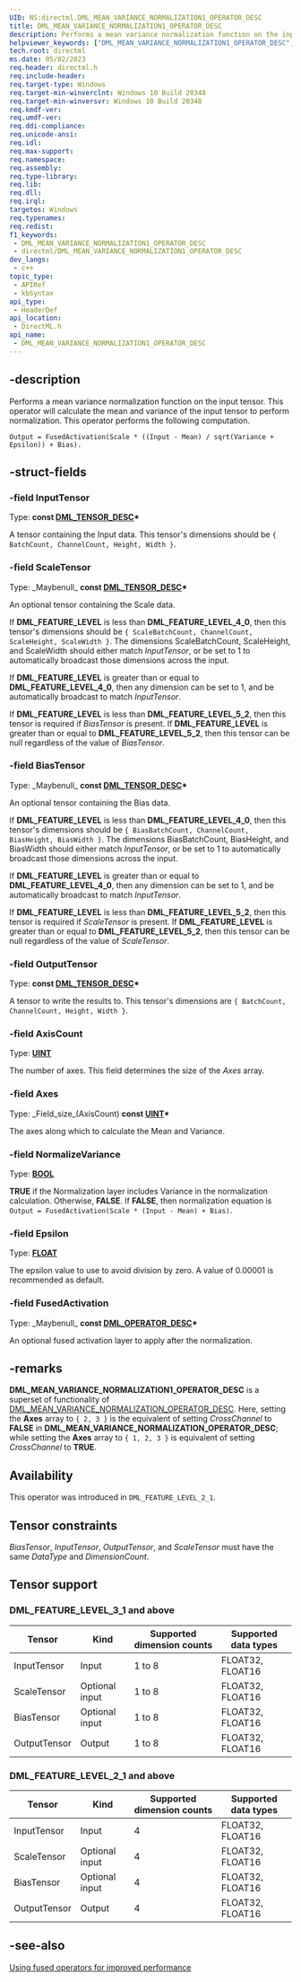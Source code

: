 ```yaml
---
UID: NS:directml.DML_MEAN_VARIANCE_NORMALIZATION1_OPERATOR_DESC
title: DML_MEAN_VARIANCE_NORMALIZATION1_OPERATOR_DESC
description: Performs a mean variance normalization function on the input tensor. This operator will calculate the mean and variance of the input tensor to perform normalization. (DML_MEAN_VARIANCE_NORMALIZATION1_OPERATOR_DESC)
helpviewer_keywords: ["DML_MEAN_VARIANCE_NORMALIZATION1_OPERATOR_DESC","DML_MEAN_VARIANCE_NORMALIZATION1_OPERATOR_DESC structure","direct3d12.dml_mean_variance_normalization1_operator_desc","directml/DML_MEAN_VARIANCE_NORMALIZATION1_OPERATOR_DESC"]
tech.root: directml
ms.date: 05/02/2023
req.header: directml.h
req.include-header: 
req.target-type: Windows
req.target-min-winverclnt: Windows 10 Build 20348
req.target-min-winversvr: Windows 10 Build 20348
req.kmdf-ver: 
req.umdf-ver: 
req.ddi-compliance: 
req.unicode-ansi: 
req.idl: 
req.max-support: 
req.namespace: 
req.assembly: 
req.type-library: 
req.lib: 
req.dll: 
req.irql: 
targetos: Windows
req.typenames: 
req.redist: 
f1_keywords:
 - DML_MEAN_VARIANCE_NORMALIZATION1_OPERATOR_DESC
 - directml/DML_MEAN_VARIANCE_NORMALIZATION1_OPERATOR_DESC
dev_langs:
 - c++
topic_type:
 - APIRef
 - kbSyntax
api_type:
 - HeaderDef
api_location:
 - DirectML.h
api_name:
 - DML_MEAN_VARIANCE_NORMALIZATION1_OPERATOR_DESC
---
```


## -description

Performs a mean variance normalization function on the input tensor. This operator will calculate the mean and variance of the input tensor to perform normalization. This operator performs the following computation.

```
Output = FusedActivation(Scale * ((Input - Mean) / sqrt(Variance + Epsilon)) + Bias).
```

## -struct-fields

### -field InputTensor

Type: **const [DML_TENSOR_DESC](/windows/win32/api/directml/ns-directml-dml_tensor_desc)\***

A tensor containing the Input data. This tensor's dimensions should be `{ BatchCount, ChannelCount, Height, Width }`.

### -field ScaleTensor

Type: \_Maybenull\_ **const [DML_TENSOR_DESC](/windows/win32/api/directml/ns-directml-dml_tensor_desc)\***

An optional tensor containing the Scale data.

If **DML_FEATURE_LEVEL** is less than **DML_FEATURE_LEVEL_4_0**, then this tensor's dimensions should be `{ ScaleBatchCount, ChannelCount, ScaleHeight, ScaleWidth }`. The dimensions ScaleBatchCount, ScaleHeight, and ScaleWidth should either match *InputTensor*, or be set to 1 to automatically broadcast those dimensions across the input.

If **DML_FEATURE_LEVEL** is greater than or equal to **DML_FEATURE_LEVEL_4_0**, then any dimension can be set to 1, and be automatically broadcast to match *InputTensor*.

If **DML_FEATURE_LEVEL** is less than **DML_FEATURE_LEVEL_5_2**, then this tensor is required if *BiasTensor* is present. If **DML_FEATURE_LEVEL** is greater than or equal to **DML_FEATURE_LEVEL_5_2**, then this tensor can be null regardless of the value of *BiasTensor*.

### -field BiasTensor

Type: \_Maybenull\_ **const [DML_TENSOR_DESC](/windows/win32/api/directml/ns-directml-dml_tensor_desc)\***

An optional tensor containing the Bias data.

If **DML_FEATURE_LEVEL** is less than **DML_FEATURE_LEVEL_4_0**, then this tensor's dimensions should be `{ BiasBatchCount, ChannelCount, BiasHeight, BiasWidth }`. The dimensions BiasBatchCount, BiasHeight, and BiasWidth should either match *InputTensor*, or be set to 1 to automatically broadcast those dimensions across the input.

If **DML_FEATURE_LEVEL** is greater than or equal to **DML_FEATURE_LEVEL_4_0**, then any dimension can be set to 1, and be automatically broadcast to match *InputTensor*.

If **DML_FEATURE_LEVEL** is less than **DML_FEATURE_LEVEL_5_2**, then this tensor is required if *ScaleTensor* is present. If **DML_FEATURE_LEVEL** is greater than or equal to **DML_FEATURE_LEVEL_5_2**, then this tensor can be null regardless of the value of *ScaleTensor*.

### -field OutputTensor

Type: **const [DML_TENSOR_DESC](/windows/win32/api/directml/ns-directml-dml_tensor_desc)\***

A tensor to write the results to. This tensor's dimensions are `{ BatchCount, ChannelCount, Height, Width }`.

### -field AxisCount

Type: <b><a href="/windows/desktop/WinProg/windows-data-types">UINT</a></b>

The number of axes. This field determines the size of the *Axes* array.

### -field Axes

Type: \_Field\_size\_(AxisCount) **const [UINT](/windows/desktop/WinProg/windows-data-types)\*** 

The axes along which to calculate the Mean and Variance. 

### -field NormalizeVariance

Type: <b><a href="/windows/desktop/WinProg/windows-data-types">BOOL</a></b>

**TRUE** if the Normalization layer includes Variance in the normalization calculation. Otherwise, **FALSE**. If **FALSE**, then normalization equation is `Output = FusedActivation(Scale * (Input - Mean) + Bias)`.

### -field Epsilon

Type: <b><a href="/windows/desktop/WinProg/windows-data-types">FLOAT</a></b>

The epsilon value to use to avoid division by zero. A value of 0.00001 is recommended as default.

### -field FusedActivation

Type: \_Maybenull\_ **const [DML_OPERATOR_DESC](/windows/win32/api/directml/ns-directml-dml_operator_desc)\***

An optional fused activation layer to apply after the normalization.

## -remarks
**DML_MEAN_VARIANCE_NORMALIZATION1_OPERATOR_DESC** is a superset of functionality of [DML_MEAN_VARIANCE_NORMALIZATION_OPERATOR_DESC](/windows/win32/api/directml/ns-directml-dml_mean_variance_normalization_operator_desc). Here, setting the **Axes** array to `{ 2, 3 }` is the equivalent of setting *CrossChannel* to **FALSE** in **DML_MEAN_VARIANCE_NORMALIZATION_OPERATOR_DESC**; while setting the **Axes** array to `{ 1, 2, 3 }` is equivalent of setting *CrossChannel* to **TRUE**.

## Availability
This operator was introduced in `DML_FEATURE_LEVEL_2_1`.

## Tensor constraints

*BiasTensor*, *InputTensor*, *OutputTensor*, and *ScaleTensor* must have the same *DataType* and *DimensionCount*.

## Tensor support

### DML_FEATURE_LEVEL_3_1 and above

| Tensor | Kind | Supported dimension counts | Supported data types |
| ------ | ---- | -------------------------- | -------------------- |
| InputTensor | Input | 1 to 8 | FLOAT32, FLOAT16 |
| ScaleTensor | Optional input | 1 to 8 | FLOAT32, FLOAT16 |
| BiasTensor | Optional input | 1 to 8 | FLOAT32, FLOAT16 |
| OutputTensor | Output | 1 to 8 | FLOAT32, FLOAT16 |

### DML_FEATURE_LEVEL_2_1 and above

| Tensor | Kind | Supported dimension counts | Supported data types |
| ------ | ---- | -------------------------- | -------------------- |
| InputTensor | Input | 4 | FLOAT32, FLOAT16 |
| ScaleTensor | Optional input | 4 | FLOAT32, FLOAT16 |
| BiasTensor | Optional input | 4 | FLOAT32, FLOAT16 |
| OutputTensor | Output | 4 | FLOAT32, FLOAT16 |

## -see-also
[Using fused operators for improved performance](/windows/ai/directml/dml-fused-activations)
